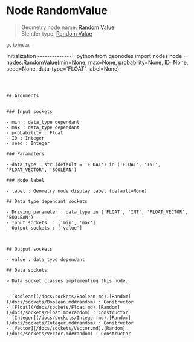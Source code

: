 
# Node RandomValue

> Geometry node name: [Random Value](https://docs.blender.org/manual/en/latest/modeling/geometry_nodes/utilities/random_value.html)<br>
  Blender type: [Random Value](https://docs.blender.org/api/current/bpy.types.FunctionNodeRandomValue.html)
  
<sub>go to [index](/docs/index.md)</sub>

Initialization
--------------```python
from geonodes import nodes
node = nodes.RandomValue(min=None, max=None, probability=None, ID=None, seed=None, data_type='FLOAT', label=None)
```



## Arguments


### Input sockets

- min : data_type dependant
- max : data_type dependant
- probability : Float
- ID : Integer
- seed : Integer

### Parameters

- data_type : str (default = 'FLOAT') in ('FLOAT', 'INT', 'FLOAT_VECTOR', 'BOOLEAN')

### Node label

- label : Geometry node display label (default=None)

## Data type dependant sockets

- Driving parameter : data_type in ('FLOAT', 'INT', 'FLOAT_VECTOR', 'BOOLEAN')
- Input sockets  : ['min', 'max']
- Output sockets : ['value']   
  
  

## Output sockets

- value : data_type dependant

## Data sockets

> Data socket classes implementing this node.
  
  
- [Boolean](/docs/sockets/Boolean.md).[Random](/docs/sockets/Boolean.md#random) : Constructor
- [Float](/docs/sockets/Float.md).[Random](/docs/sockets/Float.md#random) : Constructor
- [Integer](/docs/sockets/Integer.md).[Random](/docs/sockets/Integer.md#random) : Constructor
- [Vector](/docs/sockets/Vector.md).[Random](/docs/sockets/Vector.md#random) : Constructor
  
